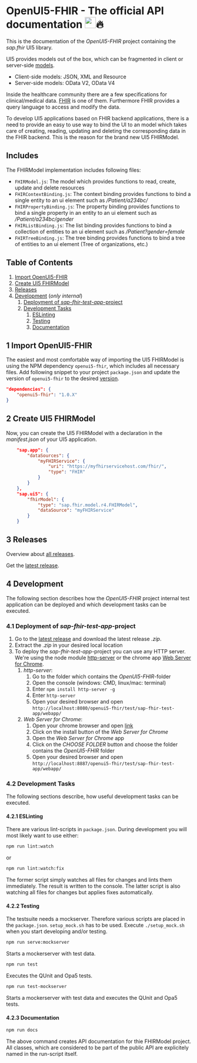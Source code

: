 # OpenUI5-FHIR - The official API documentation <a href="https://openui5.org/"><img height="30px" src="https://openui5.hana.ondemand.com/resources/sap/ui/documentation/sdk/images/logo_ui5.png"></a>🔥

This is the documentation of the *OpenUI5-FHIR* project containing the *sap.fhir* UI5 library.

UI5 provides models out of the box, which can be fragmented in client or server-side [models](https://openui5.hana.ondemand.com/#/topic/e1b625940c104b558e52f47afe5ddb4f).
- Client-side models: JSON, XML and Resource
- Server-side models: OData V2, OData V4

Inside the healthcare community there are a few specifications for clinical/medical data. [FHIR](https://www.hl7.org/fhir/) is one of them. Furthermore FHIR provides a query language to access and modify the data.

To develop UI5 applications based on FHIR backend applications, there is a need to provide an easy to use way to bind the UI to an model which takes care of creating, reading, updating and deleting the corresponding data in the FHIR backend. This is the reason for the brand new UI5 FHIRModel.

## Includes
The FHIRModel implementation includes following files:
- `FHIRModel.js`: The model which provides functions to read, create, update and delete resources
- `FHIRContextBinding.js`: The context binding provides functions to bind a single entity to an ui element such as */Patient/a234bc/*
- `FHIRPropertyBinding.js`: The property binding provides functions to bind a single property in an entity to an ui element such as */Patient/a234bc/gender*
- `FHIRListBinding.js`: The list binding provides functions to bind a collection of entities to an ui element such as */Patient?gender=female*
- `FHIRTreeBinding.js`: The tree binding provides functions to bind a tree of entities to an ui element (Tree of organizations, etc.)

## Table of Contents

1. [Import OpenUI5-FHIR](#1-Importing-OpenUI5-FHIR)
2. [Create UI5 FHIRModel](#2-Create-UI5-FHIRModel)
3. [Releases](#3-Releases)
4. [Development](#4-Development) \(*only internal*\)
    1. [Deployment of *sap-fhir-test-app*-project](#4.1-Deployment-of-sap-fhir-test-app-project)
	2. [Development Tasks](#4.2-Development-Tasks)
		1. [ESLinting](#4.2.1-ESLinting)
		2. [Testing](#4.2.2-Testing)
		3. [Documentation](#4.2.3-Documentation)

<a name="1-Import-OpenUI5-FHIR"></a>

## 1 Import OpenUI5-FHIR

The easiest and most comfortable way of importing the UI5 FHIRModel is using the NPM dependency `openui5-fhir`, which includes all necessary files. Add following snippet to your project `package.json` and update the version of `openui5-fhir` to the desired [version](https://github.com/SAP/openui5-fhir/releases).
```json
"dependencies": {
	"openui5-fhir": "1.0.X"
}
```

<a name="2-Create-UI5-FHIRModel"></a>

## 2 Create UI5 FHIRModel
Now, you can create the UI5 FHIRModel with a declaration in the *manifest.json* of your UI5 application.
```json
	"sap.app": {
		"dataSources": {
			"myFHIRService": {
				"uri": "https://myfhirservicehost.com/fhir/",
				"type": "FHIR"
			}
		}
	},
	"sap.ui5": {
		"fhirModel": {
			"type": "sap.fhir.model.r4.FHIRModel",
			"dataSource": "myFHIRService"
		}
	}
```

<a name="3-Releases"></a>

## 3 Releases
Overview about [all releases](https://github.com/SAP/openui5-fhir/releases).

Get the [latest release](https://github.com/SAP/openui5-fhir/releases/latest).

<a name="4-Development"></a>

## 4 Development
The following section describes how the *OpenUI5-FHIR* project internal test application can be deployed and which development tasks can be executed.

<a name="4.1-Deployment-of-sap-fhir-test-app-project"></a>

### 4.1 Deployment of *sap-fhir-test-app*-project
1. Go to the [latest release](https://github.com/SAP/openui5-fhir/releases/latest) and download the latest release *.zip*.
2. Extract the *.zip* in your desired local location
3. To deploy the *sap-fhir-test-app*-project you can use any HTTP server. We're using the node module [http-server](https://www.npmjs.com/package/http-server) or the chrome app [Web Server for Chrome](https://chrome.google.com/webstore/detail/web-server-for-chrome/ofhbbkphhbklhfoeikjpcbhemlocgigb).
	1. *http-server*:
		1. Go to the folder which contains the *OpenUI5-FHIR*-folder
		2. Open the console (windows: CMD, linux/mac: terminal)
		3. Enter `npm install http-server -g`
		4. Enter `http-server`
		5. Open your desired browser and open `http://localhost:8080/openui5-fhir/test/sap-fhir-test-app/webapp/`
	2. *Web Server for Chrome*:
		1. Open your chrome browser and open [link](https://chrome.google.com/webstore/detail/web-server-for-chrome/ofhbbkphhbklhfoeikjpcbhemlocgigb)
		2. Click on the install button of the *Web Server for Chrome*
		3. Open the *Web Server for Chrome* app
		4. Click on the *CHOOSE FOLDER* button and choose the folder contains the *OpenUI5-FHIR* folder
		5. Open your desired browser and open `http://localhost:8887/openui5-fhir/test/sap-fhir-test-app/webapp/`

<a name="4.2-Development-Tasks"></a>

### 4.2 Development Tasks
The following sections describe, how useful development tasks can be executed.

<a name="4.2.1-ESLinting"></a>

#### 4.2.1 ESLinting
There are various lint-scripts in `package.json`. During development you will most likely want to use either:

```bash
npm run lint:watch
```

or

```bash
npm run lint:watch:fix
```

The former script simply watches all files for changes and lints them immediately. The result is written to the console. The latter script is also watching all files for changes but applies fixes automatically.

<a name="4.2.2-Testing"></a>

#### 4.2.2 Testing

The testsuite needs a mockserver. Therefore various scripts are placed in the  `package.json`. `setup_mock.sh` has to be used. Execute `./setup_mock.sh` when you start developing and/or testing.

```bash
npm run serve:mockserver
```

Starts a mockerserver with test data.

```bash
npm run test
```

Executes the QUnit and Opa5 tests.

```bash
npm run test-mockserver
```

Starts a mockerserver with test data and executes the QUnit and Opa5 tests.


<a name="4.2.3-Documentation"></a>

#### 4.2.3 Documentation

```bash
npm run docs
```

The above command creates API documentation for thie FHIRModel project. All classes, which are considered to be part of the public API are explicitely named in the run-script itself.